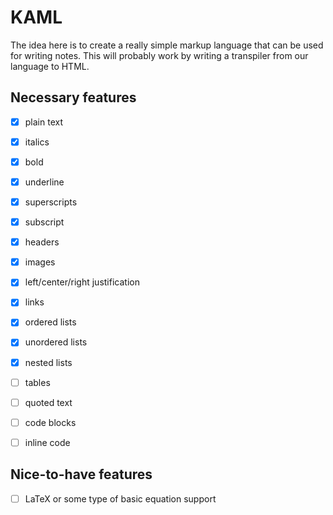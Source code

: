 # KAML
The idea here is to create a really simple markup language that can be used for
writing notes. This will probably work by writing a transpiler from our
language to HTML.

## Necessary features
- [x] plain text
- [x] italics
- [x] bold
- [x] underline
- [x] superscripts
- [x] subscript
- [x] headers
- [x] images
- [x] left/center/right justification
- [x] links
- [x] ordered lists
- [x] unordered lists
- [x] nested lists
- [ ] tables
- [ ] quoted text
- [ ] code blocks
- [ ] inline code


## Nice-to-have features
- [ ] LaTeX or some type of basic equation support
